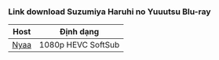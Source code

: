 ### **Link download Suzumiya Haruhi no Yuuutsu Blu-ray**

| Host          | Định dạng          |
| ------------- |:------------------:|
| [Nyaa](https://nyaa.si/view/1957267)     | 1080p HEVC SoftSub |
